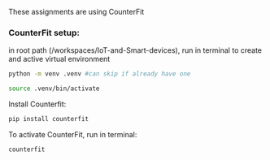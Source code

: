 These assignments are using CounterFit
### CounterFit setup:
in root path (/workspaces/IoT-and-Smart-devices), run in terminal to create and active virtual environment
```bash
python -m venv .venv #can skip if already have one
```
```bash
source .venv/bin/activate
```
Install Counterfit:
```bash
pip install counterfit
```
To activate CounterFit, run in terminal:
```bash
counterfit
```
